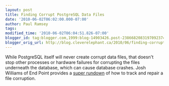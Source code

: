 ```yaml
---
layout: post
title: Finding Corrupt PostgreSQL Data Files
date: '2010-06-02T06:02:00.000-07:00'
author: Paul Ramsey
tags: 
modified_time: '2010-06-02T06:04:51.826-07:00'
blogger_id: tag:blogger.com,1999:blog-14903426.post-2386682083197092374
blogger_orig_url: http://blog.cleverelephant.ca/2010/06/finding-corrupt-postgresql-data-files.html
---
```


While PostgreSQL itself will never create corrupt data files, that doesn't stop other processes or hardware failures for corrupting the files underneath the database, which can cause database crashes. Josh Williams of End Point provides a [super rundown](http://blog.endpoint.com/2010/06/tracking-down-database-corruption-with.html) of how to track and repair a file corruption.


